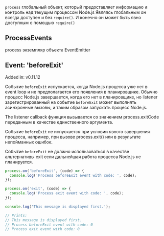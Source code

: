 ```process``` глобальный объект, который предоставляет информацию и контроль над текущим процессом Node.js
Являясь глобальным он всегда доступен и без ```require()```. И конечно он может быть явно доступным с помощью ```require()```

## ProcessEvents

process экземпляр объекта EventEmitter

## Event: 'beforeExit'
Added in: v0.11.12

Событие ```beforeExit``` испускается, когда Node.js процесса уже нет в event loop и не предполагается его появления в планировщике.
Обычно процесс Node.js завершается, когда его нет в планировщике, но listener зарегистрированный на событие ```beforeExit``` может выполнять асинхронные вызовы, и таким образом запускать процесс Node.js.

The listener callback функция вызывается со значением process.exitCode переданным в качестве единственного аргумента.

Событие ```beforeExit``` не испускается при условии явного завершения процесса, например, при вызове process.exit() или в результате непойманных ошибок.

Событие ```beforeExit``` не должно использоваться в качестве альтернативы exit если дальнейшая работа процесса Node.js не планируется.

```javascript
process.on('beforeExit', (code) => {
  console.log('Process beforeExit event with code: ', code);
});

process.on('exit', (code) => {
  console.log('Process exit event with code: ', code);
});

console.log('This message is displayed first.');

// Prints:
// This message is displayed first.
// Process beforeExit event with code: 0
// Process exit event with code: 0
```
